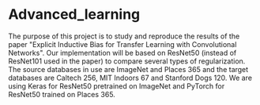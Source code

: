 # Advanced_learning

The purpose of this project is to study and reproduce the results of the paper "Explicit Inductive Bias for Transfer Learning with Convolutional Networks".
Our implementation will be based on ResNet50 (instead of ResNet101 used in the paper) to compare several types of regularization.
The source databases in use are ImageNet and Places 365 and the target databases are Caltech 256, MIT Indoors 67 and Stanford Dogs 120.
We are using Keras for ResNet50 pretrained on ImageNet and PyTorch for ResNet50 trained on Places 365.
